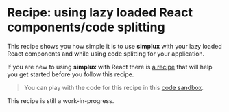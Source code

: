 # Recipe: using lazy loaded React components/code splitting

This recipe shows you how simple it is to use **simplux** with your lazy loaded React components and while using code splitting for your application.

If you are new to using **simplux** with React there is [a recipe](../using-in-react-application#readme) that will help you get started before you follow this recipe.

> You can play with the code for this recipe in this [code sandbox](https://codesandbox.io/s/github/MrWolfZ/simplux/tree/master/recipes/react/using-lazy-loading-code-splitting).

This recipe is still a work-in-progress.
